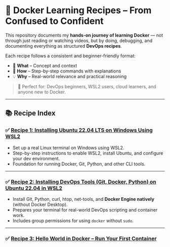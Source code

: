 # 🚀 Docker Learning Recipes – From Confused to Confident

This repository documents my **hands-on journey of learning Docker** — not through just reading or watching videos, but by doing, debugging, and documenting everything as structured **DevOps recipes**.

Each recipe follows a consistent and beginner-friendly format:
- 🔸 **What** – Concept and context
- 🔧 **How** – Step-by-step commands with explanations
- 💡 **Why** – Real-world relevance and practical reasoning

> 📌 Perfect for: DevOps beginners, WSL2 users, cloud learners, and anyone new to Docker.

---

## 📚 Recipe Index

### ✅ [Recipe 1: Installing Ubuntu 22.04 LTS on Windows Using WSL2](./Recipe-1-Installing-Ubuntu-WSL2.pdf)

- Set up a real Linux terminal on Windows using WSL2.
- Step-by-step instructions to enable WSL2, install Ubuntu, and configure your dev environment.
- Foundation for running Docker, Git, Python, and other CLI tools.

---

### ✅ [Recipe 2: Installing DevOps Tools (Git, Docker, Python) on Ubuntu 22.04 in WSL2](./Recipe-2-Installing-DevOps-Tools.pdf)

- Install Git, Python, curl, htop, net-tools, and **Docker Engine natively** (without Docker Desktop).
- Prepares your terminal for real-world DevOps scripting and container work.
- Includes group permissions for using `docker` without `sudo`.

---

### ✅ [Recipe 3: Hello World in Docker – Run Your First Container](./Recipe-3-Hello-World)
